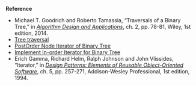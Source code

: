 **Reference**

- Michael T. Goodrich and Roberto Tamassia, “Traversals of a Binary Tree,” in *[Algorithm Design and Applications](http://www.amazon.com/Algorithm-Design-Applications-Michael-Goodrich/dp/1118335910)*, ch. 2, pp. 78-81, Wiley, 1st edition, 2014.
- [Tree traversal](https://en.wikipedia.org/wiki/Tree_traversal)
- [PostOrder Node Iterator of Binary Tree](http://techieme.in/postorder-node-iterator-of-binary-tree/)
- [Implement In-order Iterator for Binary Tree](http://n00tc0d3r.blogspot.com/2013/08/implement-iterator-for-binarytree-i-in.html)
- Erich Gamma, Richard Helm, Ralph Johnson and John Vlissides, “Iterator,” in *[Design Patterns: Elements of Reusable Object-Oriented Software](http://www.amazon.com/Design-Patterns-Elements-Reusable-Object-Oriented/dp/0201633612)*, ch. 5, pp. 257-271, Addison-Wesley Professional, 1st edition, 1994.
